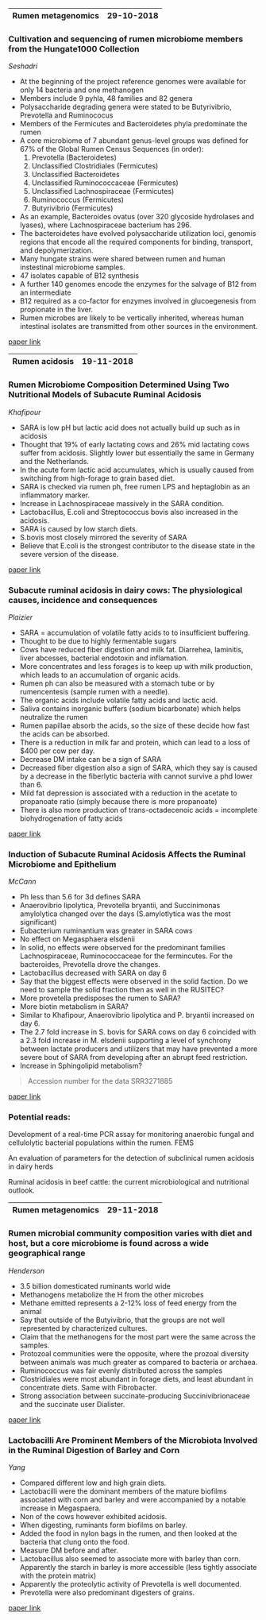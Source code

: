 | Rumen metagenomics | 29-10-2018 |
| -------------------- | ---------- |

### Cultivation and sequencing of rumen microbiome members from the Hungate1000 Collection

_Seshadri_

-   At the beginning of the project reference genomes were available for only 14 bacteria and one methanogen
-   Members include 9 pyhla, 48 families and 82 genera
-   Polysaccharide degrading genera were stated to be Butyrivibrio, Prevotella and Ruminococus
-   Members of the Fermicutes and Bacteroidetes phyla predominate the rumen
-   A core microbiome of 7 abundant genus-level groups was defined for 67% of the Global Rumen Census Sequences (in order):
    1.  Prevotella (Bacteroidetes)
    2.  Unclassified Clostridiales (Fermicutes)
    3.  Unclassified Bacteroidetes
    4.  Unclassified Ruminococcaceae (Fermicutes)
    5.  Unclassified Lachnospiraceae (Fermicutes)
    6.  Ruminococcus (Fermicutes)
    7.  Butyrivibrio (Fermicutes)
-   As an example, Bacteroides ovatus (over 320 glycoside hydrolases and lyases), where Lachnospiraceae bacterium has 296.
-   The bacteroidetes have evolved polysaccharide utilization loci, genomis regions that encode all the required components for binding, transport, and depolymerization.
-   Many hungate strains were shared between rumen and human instestinal microbiome samples.
-   47 isolates capable of B12 synthesis
-   A further 140 genomes encode the enzymes for the salvage of B12 from an intermediate
-   B12 required as a co-factor for enzymes involved in glucoegenesis from propionate in the liver.
-   Rumen microbes are likely to be vertically inherited, whereas human intestinal isolates are transmitted from other sources in the environment.

[paper link](https://www.nature.com/articles/nbt.4110)

| Rumen acidosis | 19-11-2018 |
| -------------- | ---------- |

### Rumen Microbiome Composition Determined Using Two Nutritional Models of Subacute Ruminal Acidosis

_Khafipour_

-   SARA is low pH but lactic acid does not actually build up such as in acidosis
-   Thought that 19% of early lactating cows and 26% mid lactating cows suffer from acidosis. Slightly lower but essentially the same in Germany and the Netherlands.
-   In the acute form lactic acid accumulates, which is usually caused from switching from high-forage to grain based diet.
-   SARA is checked via rumen ph, free rumen LPS and heptaglobin as an inflammatory marker.
-   Increase in Lachnospiraceae massively in the SARA condition.
-   Lactobacillus, E.coli and Streptococcus bovis also increased in the acidosis.
-   SARA is caused by low starch diets.
-   S.bovis most closely mirrored the severity of SARA
-   Believe that E.coli is the strongest contributor to the disease state in the severe version of the disease.

[paper link](https://www.ncbi.nlm.nih.gov/pmc/articles/PMC2786511/)

### Subacute ruminal acidosis in dairy cows: The physiological causes, incidence and consequences

_Plaizier_

-   SARA = accumulation of volatile fatty acids to to insufficient buffering.
-   Thought to be due to highly fermentable sugars
-   Cows have reduced fiber digestion and milk fat. Diarrehea, laminitis, liver abcesses, bacterial endotoxin and inflamation.
-   More concentrates and less forages is to keep up with milk production, which leads to an accumulation of organic acids.
-   Rumen ph can also be measured with a stomach tube or by rumencentesis (sample rumen with a needle).
-   The organic acids include volatile fatty acids and lactic acid.
-   Saliva contains inorganic buffers (sodium bicarbonate) which helps neutralize the rumen
-   Rumen papillae absorb the acids, so the size of these decide how fast the acids can be absorbed.
-   There is a reduction in milk far and protein, which can lead to a loss of $400 per cow per day.
-   Decrease DM intake can be a sign of SARA
-   Decreased fiber digestion also a sign of SARA, which they say is caused by a decrease in the fiberlytic bacteria with cannot survive a phd lower than 6.
-   Mild fat depression is associated with a reduction in the acetate to propanoate ratio (simply because there is more propanoate)
-   There is also more production of trans-octadecenoic acids = incomplete biohydrogenation of fatty acids

[paper link](https://www.ncbi.nlm.nih.gov/pubmed/18329918)

### Induction of Subacute Ruminal Acidosis Affects the Ruminal Microbiome and Epithelium

_McCann_

-   Ph less than 5.6 for 3d defines SARA
-   Anaerovibrio lipolytica, Prevotella bryantii, and Succinimonas amylolytica changed over the days (S.amylotlytica was the most significant)
-   Eubacterium ruminantium was greater in SARA cows
-   No effect on Megasphaera elsdenii
-   In solid, no effects were observed for the predominant families Lachnospiraceae, Ruminococcaceae for the fermincutes. For the bacteroides, Prevotella drove the changes.
-   Lactobacillus decreased with SARA on day 6
-   Say that the biggest effects were observed in the solid faction. Do we need to sample the solid fraction then as well in the RUSITEC?
-   More provetella predisposes the rumen to SARA?
-   More biotin metabolism in SARA?
-   Similar to Khafipour, Anaerovibrio lipolytica and P. bryantii increased on day 6.
-   The 2.7 fold increase in S. bovis for SARA cows on day 6 coincided with a 2.3 fold increase in M. elsdenii supporting a level of synchrony between lactate producers and utilizers that may have prevented a more severe bout of SARA from developing after an abrupt feed restriction.
-   Increase in Sphingolipid metabolism?

> Accession number for the data SRR3271885

[paper link](https://www.frontiersin.org/articles/10.3389/fmicb.2016.00701/full)

### Potential reads:

 Development of a real-time PCR assay for monitoring anaerobic fungal and cellulolytic bacterial populations within the rumen. FEMS

 An evaluation of parameters for the detection of subclinical rumen acidosis in dairy herds

 Ruminal acidosis in beef cattle: the current microbiological and nutritional outlook.


 | Rumen metagenomics | 29-11-2018 |
 | -------------------- | ---------- |

 ### Rumen microbial community composition varies with diet and host, but a core microbiome is found across a wide geographical range

 _Henderson_

 - 3.5 billion domesticated ruminants world wide
 - Methanogens metabolize the H from the other microbes
 - Methane emitted represents a 2-12% loss of feed energy from the animal
 - Say that outside of the Butyivibrio, that the groups are not well represented by characterized cultures.
 - Claim that the methanogens for the most part were the same across the samples.
 - Protozoal communities were the opposite, where the prozoal diversity between animals was much greater as compared to bacteria or archaea.
 - Ruminococcus was fair evenly distributed across the samples
 - Clostridiales were most abundant in forage diets, and least abundant in concentrate diets. Same with Fibrobacter.
 - Strong association between succinate-producing Succinivibrionaceae and the succinate user Dialister.

 [paper link](https://www.nature.com/articles/srep14567)

 ### Lactobacilli Are Prominent Members of the Microbiota Involved in the Ruminal Digestion of Barley and Corn

 _Yang_

- Compared different low and high grain diets.
- Lactobacilli were the dominant members of the mature biofilms associated with corn and barley and were accompanied by a notable increase in Megaspaera.
- Non of the cows however exhibited acidosis.
- When digesting, ruminants form biofilms on barley.
- Added the food in nylon bags in the rumen, and then looked at the bacteria that clung onto the food.
- Measure DM before and after.
- Lactobacillus also seemed to associate more with barley than corn. Apparently the starch in barley is more accessible (less tightly associate with the protein matrix)
- Apparently the proteolytic activity of Prevotella is well documented.
- Prevotella were also predominant digesters of grains. 

 [paper link](https://www.frontiersin.org/articles/10.3389/fmicb.2018.00718/full)
